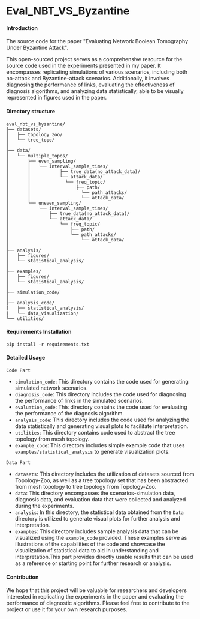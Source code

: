 # Eval_NBT_VS_Byzantine

#### Introduction
The source code for the paper "Evaluating Network Boolean Tomography Under Byzantine Attack".

This open-sourced project serves as a comprehensive resource for the source code used in the experiments presented in my paper. It encompasses replicating simulations of various scenarios, including both no-attack and Byzantine-attack scenarios. Additionally, it involves diagnosing the performance of links, evaluating the effectiveness of diagnosis algorithms, and analyzing data statistically, able to be visually represented in figures used in the paper.

#### Directory structure
```
eval_nbt_vs_byzantine/
├── datasets/
│   ├── topology_zoo/
│   └── tree_topo/
│
├── data/
│   └── multiple_topos/
│       ├── even_sampling/
│       │   └── interval_sample_times/
│       │   		├── true_data(no_attack_data)/
│       │   		└── attack_data/
│       │      	 	  └── freq_topic/
│       │       	      ├── path/
│       │        		    └── path_attacks/
│       │                   └── attack_data/
│       └── uneven_sampling/
│           └── interval_sample_times/
│               ├── true_data(no_attack_data)/
│               └── attack_data/
│                   └── freq_topic/
│                       ├── path/
│                       └── path_attacks/
│                           └── attack_data/
│
├── analysis/
│   ├── figures/
│   └── statistical_analysis/
│
├── examples/
│   ├── figures/
│   └── statistical_analysis/
│
├── simulation_code/
│
├── analysis_code/
|   ├── statistical_analysis/
|   └── data_visualization/
└── utilities/
```


#### Requirements Installation

```
pip install -r requirements.txt
```

#### Detailed Usage

`Code Part`

- `simulation_code`: This directory contains the code used for generating simulated network scenarios.
- `diagnosis_code`: This directory includes the code used for diagnosing the performance of links in the simulated scenarios.
- `evaluation_code`: This directory contains the code used for evaluating the performance of the diagnosis algorithm.
- `analysis_code`: This directory includes the code used for analyzing the data statistically and generating visual plots to facilitate interpretation.
- `utilities`: This directory contains code used to abstract the tree topology from mesh topology.
- `example_code`: This directory includes simple example code that uses `examples/statistical_analysis` to generate visualization plots.

`Data Part`

- `datasets`: This directory includes the utilization of datasets sourced from Topology-Zoo, as well as a tree topology set that has been abstracted from mesh topology to tree topology from Topology-Zoo.
- `data`: This directory encompasses the scenarios-simulation data, diagnosis data, and evaluation data that were collected and analyzed during the experiments.
- `analysis`: In this directory, the statistical data obtained from the `Data` directory is utilized to generate visual plots for further analysis and interpretation.
- `examples`: This directory includes sample analysis data that can be visualized using the `example_code` provided. These examples serve as illustrations of the capabilities of the code and showcase the visualization of statistical data to aid in understanding and interpretation.This part provides directly usable results that can be used as a reference or starting point for further research or analysis.

#### Contribution

We hope that this project will be valuable for researchers and developers interested in replicating the experiments in the paper and evaluating the performance of diagnostic algorithms. Please feel free to contribute to the project or use it for your own research purposes.
